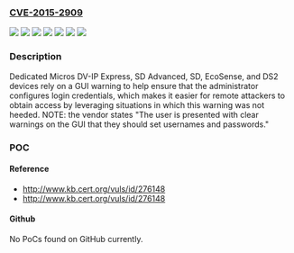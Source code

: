 ### [CVE-2015-2909](https://cve.mitre.org/cgi-bin/cvename.cgi?name=CVE-2015-2909)
![](https://img.shields.io/static/v1?label=Product&message=DS2&color=blue)
![](https://img.shields.io/static/v1?label=Product&message=DV-IP%20Express&color=blue)
![](https://img.shields.io/static/v1?label=Product&message=EcoSense&color=blue)
![](https://img.shields.io/static/v1?label=Product&message=SD%20Advanced&color=blue)
![](https://img.shields.io/static/v1?label=Product&message=SD&color=blue)
![](https://img.shields.io/static/v1?label=Version&message=n%2Fa&color=blue)
![](https://img.shields.io/static/v1?label=Vulnerability&message=Other&color=brighgreen)

### Description

Dedicated Micros DV-IP Express, SD Advanced, SD, EcoSense, and DS2 devices rely on a GUI warning to help ensure that the administrator configures login credentials, which makes it easier for remote attackers to obtain access by leveraging situations in which this warning was not heeded. NOTE: the vendor states "The user is presented with clear warnings on the GUI that they should set usernames and passwords."

### POC

#### Reference
- http://www.kb.cert.org/vuls/id/276148
- http://www.kb.cert.org/vuls/id/276148

#### Github
No PoCs found on GitHub currently.

